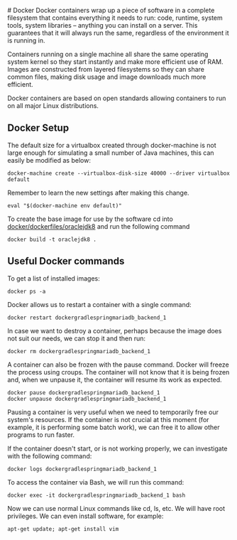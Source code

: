 # Docker
Docker containers wrap up a piece of software in a complete filesystem that contains everything it needs to run: code, runtime, system tools, system libraries – anything you can install on a server. This guarantees that it will always run the same, regardless of the environment it is running in. 

Containers running on a single machine all share the same operating system kernel so they start instantly and make more efficient use of RAM. Images are constructed from layered filesystems so they can share common files, making disk usage and image downloads much more efficient.

Docker containers are based on open standards allowing containers to run on all major Linux distributions.

## Docker Setup
The default size for a virtualbox created through docker-machine is not large enough for simulating a small number 
of Java machines, this can easily be modified as below:

    docker-machine create --virtualbox-disk-size 40000 --driver virtualbox default 
    
Remember to learn the new settings after making this change.

    eval "$(docker-machine env default)" 
    
To create the base image for use by the software cd into [docker/dockerfiles/oraclejdk8](../docker/dockerfiles/oraclejdk8) and run the following command

    docker build -t oraclejdk8 . 

## Useful Docker commands
To get a list of installed images:

    docker ps -a 
    
Docker allows us to restart a container with a single command:

    docker restart dockergradlespringmariadb_backend_1
    
In case we want to destroy a container, perhaps because the image does not suit our needs, we can stop it and then run:

    docker rm dockergradlespringmariadb_backend_1
    
A container can also be frozen with the pause command. Docker will freeze the process using croups. The container will not know that it is being frozen and, when we unpause it, the container will resume its work as expected.

    docker pause dockergradlespringmariadb_backend_1
    docker unpause dockergradlespringmariadb_backend_1 
    
Pausing a container is very useful when we need to temporarily free our system's resources. If the container is not crucial at this moment (for example, it is performing some batch work), we can free it to allow other programs to run faster.

If the container doesn't start, or is not working properly, we can investigate with the following command:

    docker logs dockergradlespringmariadb_backend_1
    
To access the container via Bash, we will run this command:

    docker exec -it dockergradlespringmariadb_backend_1 bash 
    
Now we can use normal Linux commands like cd, ls, etc. We will have root privileges. We can even install software, for example:

    apt-get update; apt-get install vim
    